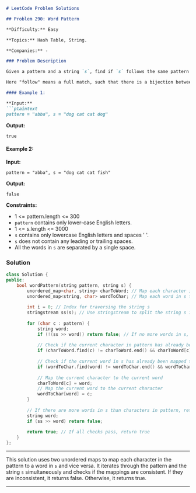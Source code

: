 ```markdown
# LeetCode Problem Solutions

## Problem 290: Word Pattern

**Difficulty:** Easy

**Topics:** Hash Table, String.

**Companies:** -

### Problem Description

Given a pattern and a string `s`, find if `s` follows the same pattern.

Here "follow" means a full match, such that there is a bijection between a letter in pattern and a non-empty word in `s`.

#### Example 1:

**Input:** 
```plaintext
pattern = "abba", s = "dog cat cat dog"
```
**Output:** 
```plaintext
true
```

#### Example 2:

**Input:** 
```plaintext
pattern = "abba", s = "dog cat cat fish"
```
**Output:** 
```plaintext
false
```

**Constraints:**
- 1 <= pattern.length <= 300
- `pattern` contains only lower-case English letters.
- 1 <= s.length <= 3000
- `s` contains only lowercase English letters and spaces ' '.
- `s` does not contain any leading or trailing spaces.
- All the words in `s` are separated by a single space.

### Solution

```cpp
class Solution {
public:
    bool wordPattern(string pattern, string s) {
        unordered_map<char, string> charToWord; // Map each character in pattern to a word in s
        unordered_map<string, char> wordToChar; // Map each word in s to a character in pattern
        
        int i = 0; // Index for traversing the string s
        stringstream ss(s); // Use stringstream to split the string s into words
        
        for (char c : pattern) {
            string word;
            if (!(ss >> word)) return false; // If no more words in s, return false
            
            // Check if the current character in pattern has already been mapped to a different word
            if (charToWord.find(c) != charToWord.end() && charToWord[c] != word) return false;
            
            // Check if the current word in s has already been mapped to a different character
            if (wordToChar.find(word) != wordToChar.end() && wordToChar[word] != c) return false;
            
            // Map the current character to the current word
            charToWord[c] = word;
            // Map the current word to the current character
            wordToChar[word] = c;
        }
        
        // If there are more words in s than characters in pattern, return false
        string word;
        if (ss >> word) return false;
        
        return true; // If all checks pass, return true
    }
};
```
---
This solution uses two unordered maps to map each character in the pattern to a word in `s` and vice versa. It iterates through the pattern and the string `s` simultaneously and checks if the mappings are consistent. If they are inconsistent, it returns false. Otherwise, it returns true.

---